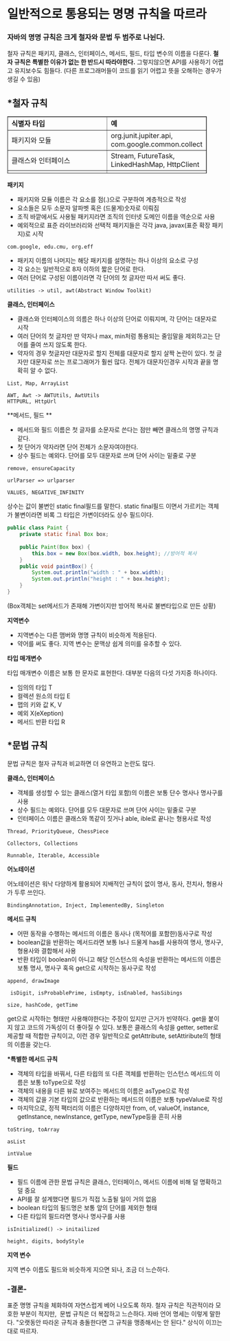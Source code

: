# 일반적으로 통용되는 명명 규칙을 따르라 

### **자바의 명명 규칙은 크게 철자와 문법 두 범주로 나뉜다.**

철자 규칙은 패키지, 클래스, 인터페이스, 메서드, 필드, 타입 변수의 이름을 다룬다. **철자 규칙은 특별한 이유가 없는 한 반드시 따라야한다.** 그렇지않으면 API를 사용하기 어렵고 유지보수도 힘들다. (다른 프로그래머들이 코드를 읽기 어렵고 뜻을 오해하는 경우가 생길 수 있음)

## **\*철자 규칙**

<table style="border-collapse: collapse; width: 92.3256%; height: 133px;" border="1"><tbody><tr style="height: 19px;"><td style="width: 50%; height: 19px;"><b>식별자 타입</b></td><td style="width: 42.3256%; height: 19px;"><b>예</b></td></tr><tr style="height: 19px;"><td style="width: 50%; height: 19px;">패키지와 모듈</td><td style="width: 42.3256%; height: 19px;">org.junit.jupiter.api, com.google.common.collect</td></tr><tr style="height: 19px;"><td style="width: 50%; height: 19px;">클래스와 인터페이스</td><td style="width: 42.3256%; height: 19px;">Stream, FutureTask, LinkedHashMap, HttpClient</td></tr><tr style="height: 19px;"><td style="width: 50%; height: 19px;">메서드와 필드</td><td style="width: 42.3256%; height: 19px;">remove, groupingBy, getCrc</td></tr><tr style="height: 19px;"><td style="width: 50%; height: 19px;">상수 필드</td><td style="width: 42.3256%; height: 19px;">MIN_VALUE, NEGATIVE_INFINITY</td></tr><tr style="height: 19px;"><td style="width: 50%; height: 19px;">지역 변수</td><td style="width: 42.3256%; height: 19px;">i, denom, houseNum</td></tr><tr style="height: 19px;"><td style="width: 50%; height: 19px;">타입 매개변수</td><td style="width: 42.3256%; height: 19px;">T, E, K, V, R, U, V, T1, T2</td></tr></tbody></table>

**패키지**

-   패키지와 모듈 이름은 각 요소를 점(.)으로 구분하여 계층적으로 작성
-   요소들은 모두 소문자 알파벳 혹은 (드물게)숫자로 이뤄짐
-   조직 바깥에서도 사용될 패키지라면 조직의 인터넷 도메인 이름을 역순으로 사용
-   예외적으로 표준 라이브러리와 선택적 패키지들은 각각 java, javax(표준 확장 패키지)로 시작

```
com.google, edu.cmu, org.eff
```

-   패키지 이름의 나머지는 해당 패키지를 설명하는 하나 이상의 요소로 구성
-   각 요소는 일반적으로 8자 이하의 짧은 단어로 한다.
-   여러 단어로 구성된 이름이라면 각 단어의 첫 글자만 따서 써도 좋다.

```
utilities -> util, awt(Abstract Window Toolkit)
```

**클래스, 인터페이스**

-   클래스와 인터페이스의 의름은 하나 이상의 단어로 이뤄지며, 각 단어는 대문자로 시작
-   여러 단어의 첫 글자만 딴 약자나 max, min처럼 통용되는 줄임말을 제외하고는 단어를 줄여 쓰지 않도록 한다.
-   약자의 경우 첫글자만 대문자로 할지 전체를 대문자로 할지 살짝 논란이 있다. 첫 글자만 대문자로 쓰는 프로그래머가 훨씬 많다. 전체가 대문자인경우 시작과 끝을 명확히 알 수 없다.

```
List, Map, ArrayList
```

```
AWT, Awt -> AWTUtils, AwtUtils
HTTPURL, HttpUrl
```

**메서드, 필드 **

-   메서드와 필드 이름은 첫 글자를 소문자로 쓴다는 점만 빼면 클래스의 명명 규칙과 같다.
-   첫 단어가 약자라면 단어 전체가 소문자여야한다.
-   상수 필드는 예외다. 단어를 모두 대문자로 쓰며 단어 사이는 밑줄로 구분

```
remove, ensureCapacity
```

```
urlParser => urlparser
```

```
VALUES, NEGATIVE_INFINITY
```

상수는 값이 불변인 static final필드를 말한다. static final필드 이면서 가르키는 객체가 불변이라면 비록 그 타입은 가변이더라도 상수 필드이다. 

```java
public class Paint {
	private static final Box box; 
    
    public Paint(Box box) {
		this.box = new Box(box.width, box.height); //방어적 복사 
	} 
    public void paintBox() {
		System.out.println("width : " + box.width); 
		System.out.println("height : " + box.height); 
	} 
}


```

(Box객체는 set메서드가 존재해 가변이지만 방어적 복사로 불변타입으로 만든 상황)

**지역변수**

-   지역변수는 다른 맴버와 명명 규칙이 비슷하게 적용된다.
-   약어를 써도 좋다. 지역 변수는 문맥상 쉽게 의미를 유추할 수 있다. 

**타입 매개변수**

타입 매개변수 이름은 보통 한 문자로 표현한다. 대부분 다음의 다섯 가지중 하나이다.

-   임의의 타입 T
-   컬렉션 원소의 타입 E
-   맵의 키와 값 K, V
-   예외 X(eXeption)
-   메서드 반환 타입 R

## **\*문법 규칙**

문법 규칙은 철자 규칙과 비교하면 더 유연하고 논란도 많다.

**클래스, 인터페이스**

-   객체를 생성할 수 있는 클래스(열거 타입 포함)의 이름은 보통 단수 명사나 명사구를 사용
-   상수 필드는 예외다. 단어를 모두 대문자로 쓰며 단어 사이는 밑줄로 구분
-   인터페이스 이름은 클래스와 똑같이 짓거나 able, ible로 끝나는 형용사로 작성

```
Thread, PriorityQueue, ChessPiece
```

```
Collectors, Collections
```

```
Runnable, Iterable, Accessible
```

**어노테이션**

어노테이션은 워낙 다양하게 활용되어 지배적인 규칙이 없이 명사, 동사, 전치사, 형용사가 두루 쓰인다.

```
BindingAnnotation, Inject, ImplementedBy, Singleton
```

**메서드 규칙**

-   어떤 동작을 수행하는 메서드의 이름은 동사나 (목적어를 포함한)동사구로 작성
-   boolean값을 반환하는 메서드라면 보통 Is나 드물게 has를 사용하여 명사, 명사구, 형용사와 결합해서 사용
-   반환 타입이 boolean이 아니고 해당 인스턴스의 속성을 반환하는 메서드의 이름은 보통 명사, 명사구 혹윽 get으로 시작하는 동사구로 작성

```
append, drawImage
```

```
 isDigit, isProbablePrime, isEmpty, isEnabled, hasSibings
```

```
size, hashCode, getTime
```

get으로 시작하는 형태만 사용해야한다는 주장이 있지만 근거가 빈약하다. get을 붙이지 않고 코드의 가독성이 더 좋아질 수 있다. 보통은 클래스의 속성을 getter, setter로 제공할 때 적합한 규칙이고, 이런 경우 일반적으로 getAttribute, setAttiribute의 형태의 이름을 갖는다.

**\*특별한 메서드 규칙**

-   객체의 타입을 바꿔서, 다른 타읩의 또 다른 객체를 반환하는 인스턴스 메서드의 이름은 보통 toType으로 작성
-   객체의 내용을 다른 뷰로 보여주는 메서드의 이름은 asType으로 작성
-   객체의 값을 기본 타입의 값으로 반환하는 메서드의 이름은 보통 typeValue로 작성
-   마지막으로, 정적 팩터리의 이름은 다양하지만 from, of, valueOf, instance, getInstance, newInstance, getType, newType등을 흔히 사용

```
toString, toArray
```

```
asList
```

```
intValue
```

**필드**

-   필드 이름에 관한 문법 규칙은 클래스, 인터페이스, 메서드 이름에 비해 덜 명확하고 덜 중요
-   API를 잘 설계했다면 필드가 직접 노출될 일이 거의 없음
-   boolean 타입의 필드명은 보통 앞의 단어를 제외한 형태
-   다른 타입의 필드라면 명사나 명사구를 사용

```
isInitialized() -> initailized
```

```
height, digits, bodyStyle
```

**지역 변수**

지역 변수 이름도 필드와 비슷하게 지으면 되나, 조금 더 느슨하다.

### **\-결론-**

표준 명명 규칙을 체화하여 자연스럽게 베어 나오도록 하자. 철자 규칙은 직관적이라 모호한 부분이 적지만,  문법 규칙은 더 복잡하고 느슨하다. 자바 언어 명세는 이렇게 말한다. "오랫동안 따라온 규칙과 충돌한다면 그 규칙을 맹종해서는 안 된다." 상식이 이끄는 대로 따르자.
